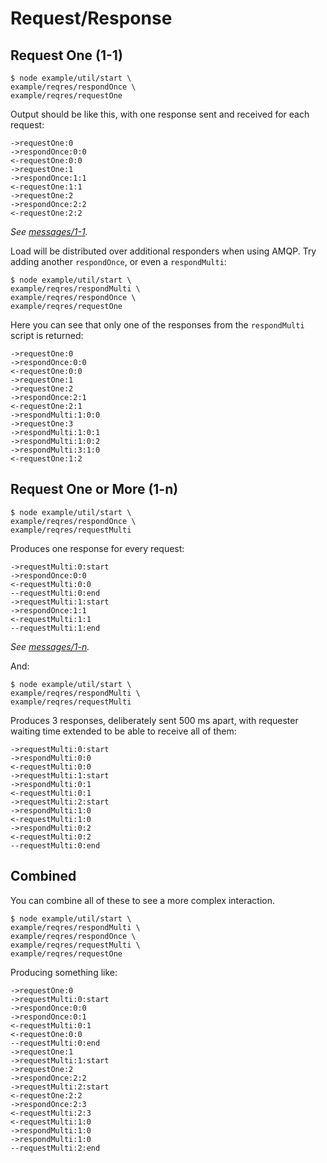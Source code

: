# Request/Response

## Request One (1-1)

```
$ node example/util/start \
example/reqres/respondOnce \
example/reqres/requestOne
```

Output should be like this, with one response sent and received for each request:

```
->requestOne:0
->respondOnce:0:0
<-requestOne:0:0
->requestOne:1
->respondOnce:1:1
<-requestOne:1:1
->requestOne:2
->respondOnce:2:2
<-requestOne:2:2
```

_See [messages/1-1](messages/1-1)._

Load will be distributed over additional responders when using AMQP. Try adding another `respondOnce`, or even a `respondMulti`:

```
$ node example/util/start \
example/reqres/respondMulti \
example/reqres/respondOnce \
example/reqres/requestOne
```

Here you can see that only one of the responses from the `respondMulti` script is returned:

```
->requestOne:0
->respondOnce:0:0
<-requestOne:0:0
->requestOne:1
->requestOne:2
->respondOnce:2:1
<-requestOne:2:1
->respondMulti:1:0:0
->requestOne:3
->respondMulti:1:0:1
->respondMulti:1:0:2
->respondMulti:3:1:0
<-requestOne:1:2
```

## Request One or More (1-n)

```
$ node example/util/start \
example/reqres/respondOnce \
example/reqres/requestMulti
```

Produces one response for every request:

```
->requestMulti:0:start
->respondOnce:0:0
<-requestMulti:0:0
--requestMulti:0:end
->requestMulti:1:start
->respondOnce:1:1
<-requestMulti:1:1
--requestMulti:1:end
```

_See [messages/1-n](messages/1-n)._

And:

```
$ node example/util/start \
example/reqres/respondMulti \
example/reqres/requestMulti
```

Produces 3 responses, deliberately sent 500 ms apart, with requester waiting time extended to be able to receive all of them:

```
->requestMulti:0:start
->respondMulti:0:0
<-requestMulti:0:0
->requestMulti:1:start
->respondMulti:0:1
<-requestMulti:0:1
->requestMulti:2:start
->respondMulti:1:0
<-requestMulti:1:0
->respondMulti:0:2
<-requestMulti:0:2
--requestMulti:0:end
```

## Combined

You can combine all of these to see a more complex interaction.

```
$ node example/util/start \
example/reqres/respondMulti \
example/reqres/respondOnce \
example/reqres/requestMulti \
example/reqres/requestOne
```

Producing something like:

```
->requestOne:0
->requestMulti:0:start
->respondOnce:0:0
->respondOnce:0:1
<-requestMulti:0:1
<-requestOne:0:0
--requestMulti:0:end
->requestOne:1
->requestMulti:1:start
->requestOne:2
->respondOnce:2:2
->requestMulti:2:start
<-requestOne:2:2
->respondOnce:2:3
<-requestMulti:2:3
<-requestMulti:1:0
->respondMulti:1:0
->respondMulti:1:0
--requestMulti:2:end
```
